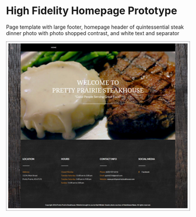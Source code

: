 # High Fidelity Homepage Prototype

Page template with large footer, homepage header of quintessential steak dinner photo with photo shopped contrast, and white text and separator

![](images/high-fidelity-prototype.jpg)


